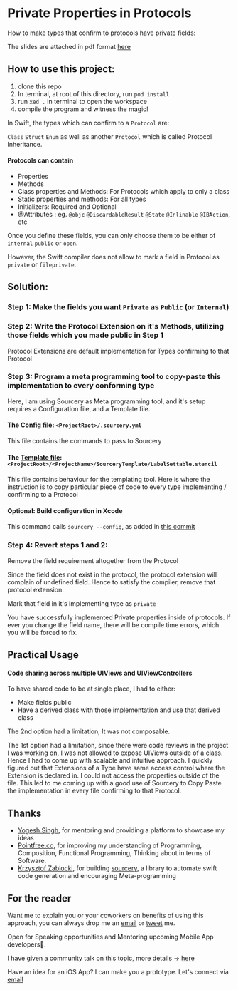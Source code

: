 # Private Properties in Protocols
How to make types that confirm to protocols have private fields:

The slides are attached in pdf format [here][slides]

## How to use this project:

1. clone this repo
2. In terminal, at root of this directory, run `pod install` 
3. run `xed .` in terminal to open the workspace
4. compile the program and witness the magic!

In Swift, the types which can confirm to a `Protocol` are:

`Class`  `Struct`  `Enum` as well as another `Protocol` which is called Protocol Inheritance.

#### Protocols can contain
- Properties
- Methods
- Class properties and Methods: For Protocols which apply to only a class
- Static properties and methods: For all types
- Initializers: Required and Optional
- @Attributes : eg. `@objc`  `@DiscardableResult`  `@State`  `@Inlinable` `@IBAction`, etc

Once you define these fields, you can only choose them to be either of `internal`  `public` or `open`.

However, the Swift compiler does not allow to mark a field in Protocol as `private` or `fileprivate`.


## Solution:

### Step 1: Make the fields you want `Private` as `Public` (or `Internal`)

### Step 2: Write the Protocol Extension on it's Methods, utilizing those fields which you made public in Step 1

Protocol Extensions are default implementation for Types confirming to that Protocol

### Step 3: Program a meta programming tool to copy-paste this implementation to every conforming type

Here, I am using Sourcery as Meta programming tool, and it's setup requires a Configuration file, and a Template file.

#### The [Config file][config-file]: `<ProjectRoot>/.sourcery.yml`

This file contains the commands to pass to Sourcery

#### The [Template file][template]: `<ProjectRoot>/<ProjectName>/SourceryTemplate/LabelSettable.stencil`

This file contains behaviour for the templating tool. Here is where the instruction is to copy particular piece of code to  every type implementing / confirming to a Protocol


#### Optional: Build configuration in Xcode

This command calls `sourcery --config`, as added in [this commit](https://github.com/Viranchee/PrivatePropertiesInProtocols/commit/b5b95fc70389c34686f8e4a3b6470b1d58403560)

### Step 4: Revert steps 1 and 2:

Remove the field requirement altogether from the Protocol

Since the field does not exist in the protocol, the protocol extension will complain of undefined field. 
Hence to satisfy the compiler, remove that protocol extension.

Mark that field in it's implementing type as `private`


You have successfully implemented Private properties inside of protocols. If ever you change the field name, there will be compile time errors, which you will be forced to fix.

## Practical Usage

#### Code sharing across multiple UIViews and UIViewControllers

To have shared code to be at single place, I had to either:
- Make fields public
- Have a derived class with those implementation and use that derived class

The 2nd option had a limitation, It was not composable.

The 1st option had a limitation, since there were code reviews in the project I was working on, I was not allowed to expose UIViews outside of a class.
Hence I had to come up with scalable and intuitive approach. 
I quickly figured out that Extensions of a Type have same access control where the Extension is declared in. 
I could not access the properties outside of the file.
This led to me coming up with a good use of Sourcery to Copy Paste the implementation in every file confirming to that Protocol.

## Thanks
- [Yogesh Singh][yogesh], for mentoring and providing a platform to showcase my ideas
- [Pointfree.co][pointfree], for improving my understanding of Programming, Composition, Functional Programming, Thinking about in terms of Software. 
- [Krzysztof Zablocki][merowing], for building [sourcery], a library to automate swift code generation and encouraging Meta-programming

## For the reader
 Want me to explain you or your coworkers on benefits of using this approach, you can always drop me an [email][email] or [tweet][twitter] me.

Open for Speaking opportunities and Mentoring upcoming Mobile App developers🌟.

I have given a community talk on this topic, more details -> [here][swift-mumbai-event]

Have an idea for an iOS App? I can make you a prototype. Let's connect via [email]

[twitter]: twitter.com/code_magician
[email]: <viranchee@outlook.com>
[sourcery]: https://github.com/krzysztofzablocki/Sourcery
[pointfree]: https://pointfree.co
[swift-mumbai-event]: https://www.meetup.com/SwiftMumbai/events/266462321/
[merowing]: https://twitter.com/merowing_
[yogesh]: https://twitter.com/_yogeshsingh

[slides]: PrivatePropertiesInProtocols.pdf
[template]: /PrivatePropertiesInProtocols/SourceryTemplates/LabelSettable.stencil
[config-file]: .sourcery.yml
